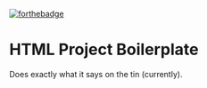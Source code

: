 [![forthebadge](http://forthebadge.com/images/badges/made-with-crayons.svg)](http://forthebadge.com)

# HTML Project Boilerplate

Does exactly what it says on the tin (currently).
